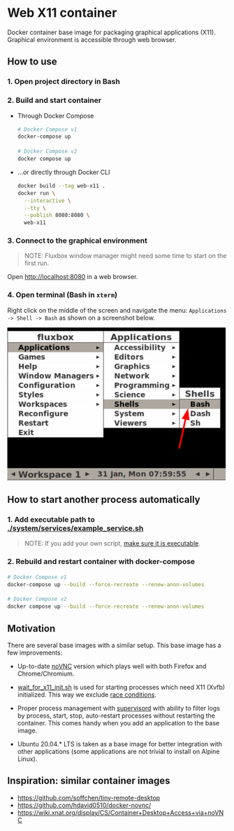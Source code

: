 # Web X11 container

Docker container base image for packaging graphical applications (X11).
Graphical environment is accessible through web browser.

## How to use

### 1. Open project directory in Bash

### 2. Build and start container

* Through Docker Compose

  ```bash
  # Docker Compose v1
  docker-compose up

  # Docker Compose v2
  docker compose up
  ```

* ...or directly through Docker CLI

  ```bash
  docker build --tag web-x11 .
  docker run \
    --interactive \
    --tty \
    --publish 8080:8080 \
    web-x11
  ```

### 3. Connect to the graphical environment

> NOTE: Fluxbox window manager might need some time to start on the first run.

Open [http://localhost:8080](http://localhost:8080) in a web browser.

### 4. Open terminal (Bash in `xterm`)

Right click on the middle of the screen and navigate the menu:
`Applications -> Shell -> Bash` as shown on a screenshot below.

![Open Bash in `xterm`](./docs/fluxbox-open_bash_in_xterm.png)

## How to start another process automatically

### 1. Add executable path to [./system/services/example_service.sh](./system/services/example_service.sh#L14)

> NOTE: If you add your own script, [make sure it is executable](https://askubuntu.com/a/229592/982082).

### 2. Rebuild and restart container with docker-compose

```bash
# Docker Compose v1
docker-compose up --build --force-recreate --renew-anon-volumes

# Docker Compose v2
docker compose up --build --force-recreate --renew-anon-volumes
```

## Motivation

There are several base images with a similar setup.
This base image has a few improvements:

* Up-to-date [noVNC](https://novnc.com) version which plays well with both
  Firefox and Chrome/Chromium.

* [wait_for_x11_init.sh](./system/services/wait_for_x11_init.sh) is used for
  starting processes which need X11 (Xvfb) initialized. This way we
  exclude [race conditions](https://en.wikipedia.org/wiki/Race_condition#In_software).

* Proper process management with [supervisord](http://supervisord.org/) with
  ability to filter logs by process, start, stop, auto-restart processes without
  restarting the container. This comes handy when you add an application
  to the base image.

* Ubuntu 20.04.* LTS is taken as a base image for better integration with other
  applications (some applications are not trivial to install on Alpine Linux).

## Inspiration: similar container images

* https://github.com/soffchen/tiny-remote-desktop
* https://github.com/hdavid0510/docker-novnc/
* https://wiki.xnat.org/display/CS/Container+Desktop+Access+via+noVNC
